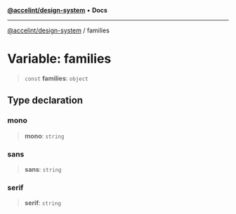 [**@accelint/design-system**](../README.md) • **Docs**

***

[@accelint/design-system](../README.md) / families

# Variable: families

> `const` **families**: `object`

## Type declaration

### mono

> **mono**: `string`

### sans

> **sans**: `string`

### serif

> **serif**: `string`
